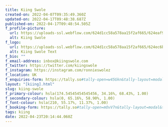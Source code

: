```yaml
---
title: Kiing Swole
created-on: 2022-04-07T09:35:49.360Z
updated-on: 2022-04-17T09:48:38.687Z
published-on: 2022-04-17T09:48:54.505Z
f_profile-picture:
  url: https://uploads-ssl.webflow.com/624d1cc58a578aa15f2af665/624eaf9348c43a743f35cff9_swole.png
  alt: Kiing Swole
f_logo:
  url: https://uploads-ssl.webflow.com/624d1cc58a578aa15f2af665/624ec6b5654d9a74732ac14e_swoley.svg
  alt: Kiing Swole Text
f_bio: ""
f_email-address: inbox@kiingswole.com
f_twitter: https://twitter.com/kiingswole
f_instagram: https://instagram.com/ronnieswolez
f_location: UK
f_enquiries-form: https://tally.so#tally-open=w45Gkn&tally-layout=modal&tally-width=500&tally-align-left=1&tally-hide-title=1&tally-emoji-animation=wave
layout: "[kiing].html"
slug: kiing-swole
f_primary-colour: hsla(174.54545454545456, 34.16%, 68.43%, 1.00)
f_secondary-colour: hsla(0, 65.16%, 58.90%, 1.00)
f_font-colour: hsla(210, 55.17%, 11.37%, 1.00)
f_booking-form: https://tally.so#tally-open=mOvV7n&tally-layout=modal&tally-width=500&tally-align-left=1&tally-hide-title=1
tags: kiing
date: 2022-04-23T20:14:44.060Z
---
```

